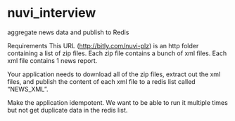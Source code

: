 # nuvi_interview
aggregate news data and publish to Redis

Requirements
This URL (http://bitly.com/nuvi-plz) is an http folder containing a list of zip files. Each zip file contains a bunch of xml files. Each xml file contains 1 news report.

Your application needs to download all of the zip files, extract out the xml files, and publish the content of each xml file to a redis list called “NEWS_XML”.

Make the application idempotent. We want to be able to run it multiple times but not get duplicate data in the redis list.
